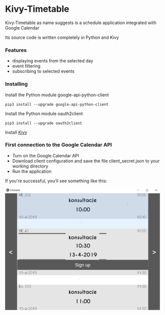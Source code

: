 # Kivy-Timetable

Kivy-Timetable as name suggests is a schedule application integrated with Google Calendar

Its source code is written completely in Python and Kivy


### Features
* displaying events from the selected day
* event filtering
* subscribing to selected events

### Installing
Install the Python module google-api-python-client
```
pip3 install --upgrade google-api-python-client
```
Install the Python module oauth2client
```
pip3 install --upgrade oauth2client
```
Install [Kivy](https://kivy.org/#download)

### First connection to the Google Calendar API
* Turn on the Google Calendar API
* Download client configuration and save the file client_secret.json to your working directory
* Run the application


If you're successful, you'll see something like this:

![alt text](https://github.com/TaubeKryst/Timetable/blob/master/timeTable.png)
